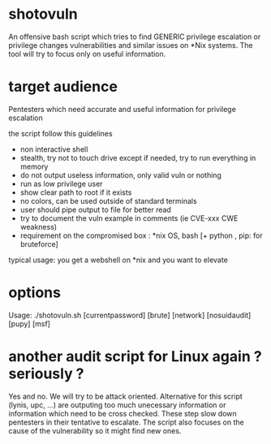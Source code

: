 
# shotovuln

An offensive bash script which tries to find GENERIC privilege escalation or privilege changes vulnerabilities and similar issues on \*Nix systems. The tool will try to focus only on useful information. 

# target audience  

Pentesters which need accurate and useful information for privilege escalation 

the script follow this guidelines 
- non interactive shell 
- stealth, try not to touch drive except if needed, try to run everything in memory
- do not output useless information, only valid vuln or nothing
- run as low privilege user
- show clear path to root if it exists 
- no colors, can be used outside of standard terminals
- user should pipe output to file for better read
- try to document the vuln example in comments (ie CVE-xxx CWE weakness)
- requirement on the compromised box : \*nix OS, bash [+ python , pip: for bruteforce]

typical usage: you get a webshell on \*nix and you want to elevate


# options 

Usage: ./shotovuln.sh [currentpassword] [brute] [network] [nosuidaudit] [pupy] [msf]

# another audit script for Linux again ? seriously ? 

Yes and no. We will try to be attack oriented. Alternative for this script (lynis, upc, ...) are outputing too much unecessary information or information which need to be cross checked. These step slow down pentesters in their tentative to escalate. The script also focuses on the cause of the vulnerability so it might find new ones. 


